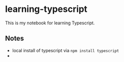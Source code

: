 # learning-typescript
This is my notebook for learning Typescript.

## Notes
* local install of typescript via `npm install typescript`
* 

